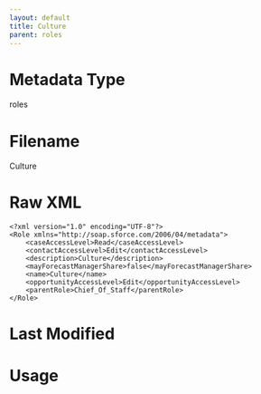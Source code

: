 ```yaml
---
layout: default
title: Culture
parent: roles
---
```

# Metadata Type
roles


# Filename 
Culture


# Raw XML
```
<?xml version="1.0" encoding="UTF-8"?>
<Role xmlns="http://soap.sforce.com/2006/04/metadata">
    <caseAccessLevel>Read</caseAccessLevel>
    <contactAccessLevel>Edit</contactAccessLevel>
    <description>Culture</description>
    <mayForecastManagerShare>false</mayForecastManagerShare>
    <name>Culture</name>
    <opportunityAccessLevel>Edit</opportunityAccessLevel>
    <parentRole>Chief_Of_Staff</parentRole>
</Role>
```


# Last Modified


# Usage
